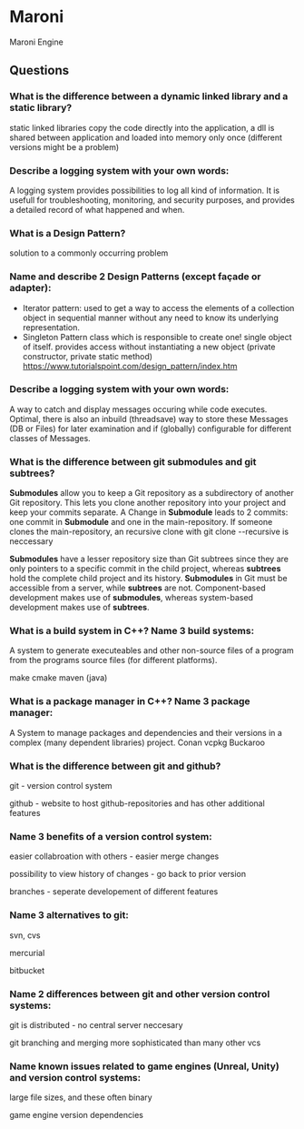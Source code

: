 # Maroni
Maroni Engine

## Questions

### What is the difference between a dynamic linked library and a static library?
static linked libraries copy the code directly into the application, a dll is shared between application and loaded into memory only once (different versions might be a problem)

### Describe a logging system with your own words:
A logging system provides possibilities to log all kind of information. It is usefull for troubleshooting, monitoring, and security purposes, and provides a detailed record of what happened and when.

### What is a Design Pattern?
solution to a commonly occurring problem

### Name and describe 2 Design Patterns (except façade or adapter):
- Iterator pattern:
used to get a way to access the elements of a collection object in sequential manner without any need to know its underlying representation. 
- Singleton Pattern
class which is responsible to create one! single object of itself. provides access without instantiating a new object (private constructor, private static method)
https://www.tutorialspoint.com/design_pattern/index.htm

### Describe a logging system with your own words:
A way to catch and display messages occuring while code executes.
Optimal, there is also an inbuild (threadsave) way to store these Messages (DB or Files)
for later examination and if (globally) configurable for different classes of Messages.

### What is the difference between git submodules and git subtrees?
 **Submodules** allow you to keep a Git repository as a subdirectory of another Git repository. This lets you clone another repository into your project and keep your commits separate.
 A Change in **Submodule** leads to 2 commits: one  commit in **Submodule** and one in the main-repository. If someone clones the main-repository, an recursive clone with git clone --recursive is neccessary

 **Submodules** have a lesser repository size than Git subtrees since they are only pointers to a specific commit in the child project, whereas **subtrees** hold the complete child project and its history.
 **Submodules** in Git must be accessible from a server, while **subtrees** are not. 
 Component-based development makes use of **submodules**, whereas system-based development makes use of **subtrees**.

### What is a build system in C++? Name 3 build systems:
A system to generate executeables and other non-source files of a program from the programs source files (for different platforms).

make
cmake
maven (java)


### What is a package manager in C++? Name 3 package manager:
A System to manage packages and dependencies and their versions in a complex (many dependent libraries) project.
Conan
vcpkg 
Buckaroo

### What is the difference between git and github?
git - version control system

github - website to host github-repositories and has other additional features

### Name 3 benefits of a version control system:
easier collabroation with others - easier merge changes

possibility to view history of changes - go back to prior version

branches - seperate developement of different features

### Name 3 alternatives to git:
svn, cvs

mercurial

bitbucket

### Name 2 differences between git and other version control systems:
git is distributed - no central server neccesary

git branching and merging more sophisticated than many other vcs

### Name known issues related to game engines (Unreal, Unity) and version control systems:
large file sizes, and these often binary

game engine version dependencies
